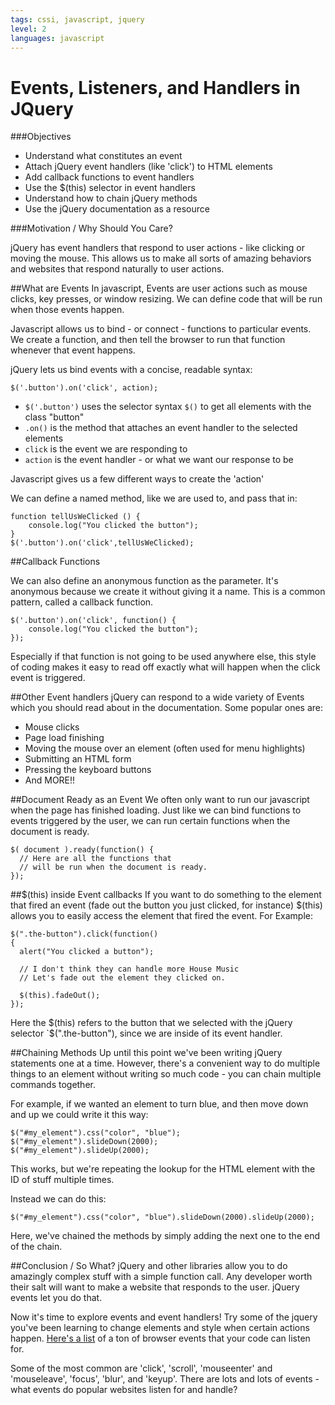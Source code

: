 ```yaml
---
tags: cssi, javascript, jquery
level: 2
languages: javascript
---
```

# Events, Listeners, and Handlers in JQuery
###Objectives
+ Understand what constitutes an event
+ Attach jQuery event handlers (like 'click') to HTML elements
+ Add callback functions to event handlers
+ Use the $(this) selector in event handlers
+ Understand how to chain jQuery methods
+ Use the jQuery documentation as a resource

###Motivation / Why Should You Care?

jQuery has event handlers that respond to user actions - like clicking or moving the mouse. This allows us to make all sorts of amazing behaviors and websites that respond naturally to user actions.


##What are Events
In javascript, Events are user actions such as mouse clicks, key presses, or window resizing. We can define code that will be run when those events happen.

Javascript allows us to bind - or connect - functions to particular events. We create a function, and then tell the browser to run that function whenever that event happens. 

jQuery lets us bind events with a concise, readable syntax:

```
$('.button').on('click', action);
```
* `$('.button')` uses the selector syntax `$()` to get all elements with the class "button"
* `.on()` is the method that attaches an event handler to the selected elements
* `click` is the event we are responding to
* `action` is the event handler - or what we want our response to be


Javascript gives us a few different ways to create the 'action'

We can define a named method, like we are used to, and pass that in:
```
function tellUsWeClicked () {
	console.log("You clicked the button");
}
$('.button').on('click',tellUsWeClicked);
```



##Callback Functions

We can also define an anonymous function as the parameter. It's anonymous because we create it without giving it a name. This is a common pattern, called a callback function. 
```
$('.button').on('click', function() {
	console.log("You clicked the button");
});
```
Especially if that function is not going to be used anywhere else, this style of coding makes it easy to read off exactly what will happen when the click event is triggered.

##Other Event handlers
jQuery can respond to a wide variety of Events which you should read about in the documentation. Some popular ones are:
+ Mouse clicks
+ Page load finishing
+ Moving the mouse over an element (often used for menu highlights)
+ Submitting an HTML form
+ Pressing the keyboard buttons
+ And MORE!!

##Document Ready as an Event
We often only want to run our javascript when the page has finished loading. Just like we can bind functions to events triggered by the user, we can run certain functions when the document is ready.
```
$( document ).ready(function() {
  // Here are all the functions that
  // will be run when the document is ready.
});
```
##$(this) inside Event callbacks
If you want to do something to the element that fired an event (fade out the button you just clicked, for instance) $(this) allows you to easily access the element that fired the event.
For Example:
```
$(".the-button").click(function()
{
  alert("You clicked a button");

  // I don't think they can handle more House Music
  // Let's fade out the element they clicked on.

  $(this).fadeOut();
});
```
Here the $(this) refers to the button that we selected with the jQuery selector `$(".the-button"), since we are inside of its event handler.

##Chaining Methods
Up until this point we've been writing jQuery statements one at a time. However, there's a convenient way to do multiple things to an element without writing so much code - you can chain multiple commands together.

For example, if we wanted an element to turn blue, and then move down and up we could write it this way:
```
$("#my_element").css("color", "blue");
$("#my_element").slideDown(2000);
$("#my_element").slideUp(2000);
```
This works, but we're repeating the lookup for the HTML element with the ID of stuff multiple times. 

Instead we can do this:
```
$("#my_element").css("color", "blue").slideDown(2000).slideUp(2000);
```
Here, we've chained the methods by simply adding the next one to the end of the chain.

##Conclusion / So What?
jQuery and other libraries allow you to do amazingly complex stuff with a simple function call. Any developer worth their salt will want to make a website that responds to the user. jQuery events let you do that.

Now it's time to explore events and event handlers! Try some of the jquery you've been learning to change elements and style when certain actions happen. [Here's a list](http://help.dottoro.com/larrqqck.php) of a ton of browser events that your code can listen for.

Some of the most common are 'click', 'scroll', 'mouseenter' and 'mouseleave', 'focus', 'blur',  and 'keyup'. There are lots and lots of events - what events do popular websites listen for and handle?
